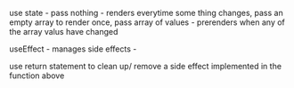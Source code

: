use state - pass nothing - renders everytime some thing changes, pass an empty array to render once, pass array of values - prerenders when any of the array valus have changed

useEffect - manages side effects - 

use return statement to clean up/ remove a side effect implemented in the function above